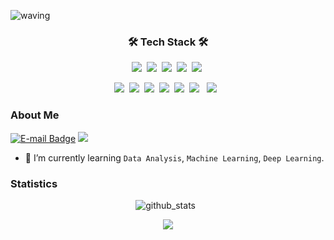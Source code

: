<!-- Head -->
![waving](https://capsule-render.vercel.app/api?type=waving&height=160&text=Suhyeon&#160;Lee&fontAlign=78&fontAlignY=30&color=gradient&fontSize=45)
<!-- ![header] (https://capsule-render.vercel.app/api?type=waving&color=auto&height=200&section=header&text=Suhyeon%20Lee&fontSize=70&animation=fadeIn&fontAlignY=38&desc=&descAlignY=51&descAlign=62)-->
<!-- ## Hi, This is Suhyun Lee!  <img src="https://media.giphy.com/media/hvRJCLFzcasrR4ia7z/giphy.gif" width="25px"> -->

<h3 align="center"><b>🛠 Tech Stack 🛠 </b></h3>

<!-- 뱃지 사이트 : https://simpleicons.org/  -->


<p align="center">
  <img src="https://img.shields.io/badge/Python-3766AB?style=for-the-badge&logo=Python&logoColor=white"/></a>&nbsp
  <img src="https://img.shields.io/badge/numpy-4BA6C9?style=for-the-badge&logo=numpy&logoColor=white"/></a>&nbsp
  <img src="https://img.shields.io/badge/pandas-e5989b?style=for-the-badge&logo=pandas&logoColor=white"/></a>&nbsp
  <img src="https://img.shields.io/badge/PyTorch-f77f00?style=for-the-badge&logo=PyTorch&logoColor=white"/></a>&nbsp
  <img src="https://img.shields.io/badge/scikitlearn-6a994e.svg?&style=for-the-badge&logo=scikitlearn&logoColor=white"/></a>&nbsp
 
</p>

<p align="center">
  <img src="https://img.shields.io/badge/Keras-52796f?style=for-the-badge&logo=Keras&logoColor=white"/></a>&nbsp
  <img src="https://img.shields.io/badge/R-a53860?style=for-the-badge&logo=R&logoColor=white"/></a>&nbsp
  <img src="https://img.shields.io/badge/html-E34F26?style=for-the-badge&logo=html5&logoColor=white">&nbsp
  <img src="https://img.shields.io/badge/css-ff9770?style=for-the-badge&logo=css3&logoColor=white">&nbsp
  <img src="https://img.shields.io/badge/JavaScript-fcca46?style=for-the-badge&logo=javascript&logoColor=black">&nbsp
  <img src="https://img.shields.io/badge/react-61DAFB?style=for-the-badge&logo=react&logoColor=black"> &nbsp
  <img src="https://img.shields.io/badge/TypeScript-0077C6?style=for-the-badge&logo=typescript&logoColor=white"> &nbsp
</p>


### About Me
[![E-mail Badge](https://img.shields.io/badge/email-03C75A?style=flat-square&logo=naver&logoColor=white&link=mailto:happy_shsh@naver.com)](mailto:happy_shsh@naver.com) 
<a href="https://limeorange.tistory.com/" target="_blank">
  <img src="https://img.shields.io/badge/%F0%9F%8D%8A%20%20blog-orange?style=flat-square"/>
</a>
<!-- - 🔭 I’m currently looking for a job while studying on my own.  -->
- 🌱 I’m currently learning `Data Analysis`, `Machine Learning`, `Deep Learning`.<br>


<!-- ### Educations

| Date | Contents 	| Organizaion |
|-----	|:----------:	|:-----------:|
| `2021.09.` ~ `2022.03.` 	| [Elice  AI Track 3rd](https://aitrack.elice.io/explore) 	| Elice |
| `2021.05.` ~ `2022.03.` 	| Undergraduate researcher | DS&ML Lab, Suwon Univ.	|
| `2018.02.` ~ `2022.08.` 	| Department of Data Science  | Suwon University | -->
<!-- 
<br>

### Projects

| Date | Project | Results |
|-------|:--------:|:---------:|
| `2021.12.` | [우리나라 농작업 손상의 특성에 대한 다양한 분석](https://github.com/limeorange/Univ_DataAnalysisContest) | 2021 교내 데이터 분석 경진대회, Rank `2`|
| `2021.11.` | [Flask 도서관 웹 사이트 제작] (https://github.com/limeorange/elice-flask-project) |  | -->

### Statistics
<p align="center">
  <img alt="github_stats" src="https://github-readme-stats.vercel.app/api?username=limeorange&hide=stars&show_icons=true"/> &nbsp;
</p>

<div align="center">
<a href="https://hits.seeyoufarm.com"><img src="https://hits.seeyoufarm.com/api/count/incr/badge.svg?url=https%3A%2F%2Fgithub.com%2Flimeorange&count_bg=%23F95353&title_bg=%233F3D3D&icon=&icon_color=%23E7E7E7&title=hits&edge_flat=false"/></a>
</div>
